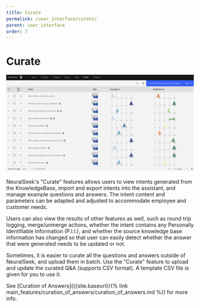 ```yaml
---
title: Curate
permalink: /user_interface/curate/
parent: user_interface
order: 7
---
```


# Curate

![curate](images/curate.png)

NeuralSeek's "Curate" features allows users to view intents generated from the KnowledgeBase, import and export intents into the assistant, and manage example questions and answers. The intent content and parameters can be adapted and adjusted to accommodate employee and customer needs.

Users can also view the results of other features as well, such as round trip logging, merge/unmerge actions, whether the intent contains any Personally Identifiable Information (P.I.I.), and whether the source knowledge base information has changed so that user can easily detect whether the answer that were generated needs to be updated or not.

Sometimes, it is easier to curate all the questions and answers outside of NeuralSeek, and upload them in batch. Use the "Curate" feature to upload and update the curated Q&A (supports CSV format). A template CSV file is given for you to use it.

See [Curation of Answers]({{site.baseurl}}{% link main_features/curation_of_answers/curation_of_answers.md %}) for more info.
